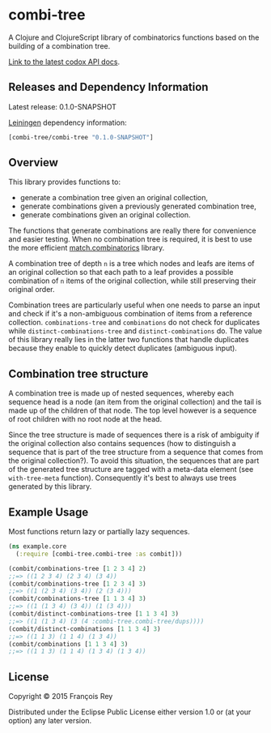 # combi-tree

A Clojure and ClojureScript library of combinatorics functions based on the
building of a combination tree.

[Link to the latest codox API docs](http://fmjrey.github.io/combi-tree).

## Releases and Dependency Information

Latest release: 0.1.0-SNAPSHOT

[Leiningen](http://leiningen.org/) dependency information:

```clojure
[combi-tree/combi-tree "0.1.0-SNAPSHOT"]
```

## Overview

This library provides functions to:
- generate a combination tree given an original collection,
- generate combinations given a previously generated combination tree,
- generate combinations given an original collection.

The functions that generate combinations are really there for convenience and
easier testing. When no combination tree is required, it is best to use the more
efficient [match.combinatorics](https://github.com/clojure/math.combinatorics)
library.

A combination tree of depth `n` is a tree which nodes and leafs are items of an
original collection so that each path to a leaf provides a possible combination
of `n` items of the original collection, while still preserving their original
order.

Combination trees are particularly useful when one needs to parse an input and
check if it's a non-ambiguous combination of items from a reference collection.
`combinations-tree` and `combinations` do not check for duplicates while
`distinct-combinations-tree` and `distinct-combinations` do. The value of this
library really lies in the latter two functions that handle duplicates because
they enable to quickly detect duplicates (ambiguous input).

## Combination tree structure

A combination tree is made up of nested sequences, whereby each sequence head
is a node (an item from the original collection) and the tail is made up of the
children of that node. The top level however is a sequence of root children
with no root node at the head.

Since the tree structure is made of sequences there is a risk of ambiguity if
the original collection also contains sequences (how to distinguish a sequence
that is part of the tree structure from a sequence that comes from the original
collection?). To avoid this situation, the sequences that are part of the
generated tree structure are tagged with a meta-data element
(see `with-tree-meta` function).
Consequently it's best to always use trees generated by this library.

## Example Usage

Most functions return lazy or partially lazy sequences.

```clojure
(ns example.core
  (:require [combi-tree.combi-tree :as combit]))

(combit/combinations-tree [1 2 3 4] 2)
;;=> ((1 2 3 4) (2 3 4) (3 4))
(combit/combinations-tree [1 2 3 4] 3)
;;=> ((1 (2 3 4) (3 4)) (2 (3 4)))
(combit/combinations-tree [1 1 3 4] 3)
;;=> ((1 (1 3 4) (3 4)) (1 (3 4)))
(combit/distinct-combinations-tree [1 1 3 4] 3)
;;=> ((1 (1 3 4) (3 (4 :combi-tree.combi-tree/dups))))
(combit/distinct-combinations [1 1 3 4] 3)
;;=> ((1 1 3) (1 1 4) (1 3 4))
(combit/combinations [1 1 3 4] 3)
;;=> ((1 1 3) (1 1 4) (1 3 4) (1 3 4))
```

## License

Copyright © 2015 François Rey

Distributed under the Eclipse Public License either version 1.0 or (at
your option) any later version.
